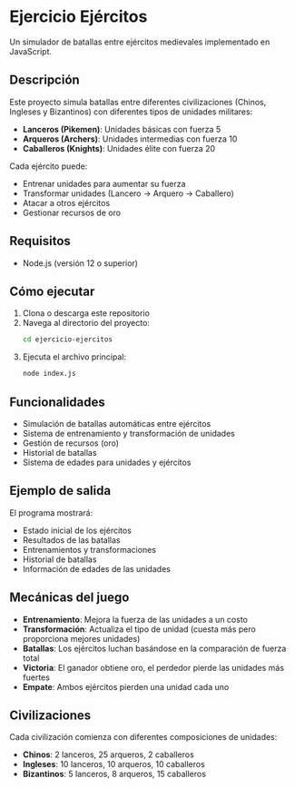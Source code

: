 # Ejercicio Ejércitos

Un simulador de batallas entre ejércitos medievales implementado en JavaScript.

## Descripción

Este proyecto simula batallas entre diferentes civilizaciones (Chinos, Ingleses y Bizantinos) con diferentes tipos de unidades militares:

- **Lanceros (Pikemen)**: Unidades básicas con fuerza 5
- **Arqueros (Archers)**: Unidades intermedias con fuerza 10
- **Caballeros (Knights)**: Unidades élite con fuerza 20

Cada ejército puede:

- Entrenar unidades para aumentar su fuerza
- Transformar unidades (Lancero → Arquero → Caballero)
- Atacar a otros ejércitos
- Gestionar recursos de oro

## Requisitos

- Node.js (versión 12 o superior)

## Cómo ejecutar

1. Clona o descarga este repositorio
2. Navega al directorio del proyecto:
   ```bash
   cd ejercicio-ejercitos
   ```
3. Ejecuta el archivo principal:
   ```bash
   node index.js
   ```

## Funcionalidades

- Simulación de batallas automáticas entre ejércitos
- Sistema de entrenamiento y transformación de unidades
- Gestión de recursos (oro)
- Historial de batallas
- Sistema de edades para unidades y ejércitos

## Ejemplo de salida

El programa mostrará:

- Estado inicial de los ejércitos
- Resultados de las batallas
- Entrenamientos y transformaciones
- Historial de batallas
- Información de edades de las unidades

## Mecánicas del juego

- **Entrenamiento**: Mejora la fuerza de las unidades a un costo
- **Transformación**: Actualiza el tipo de unidad (cuesta más pero proporciona mejores unidades)
- **Batallas**: Los ejércitos luchan basándose en la comparación de fuerza total
- **Victoria**: El ganador obtiene oro, el perdedor pierde las unidades más fuertes
- **Empate**: Ambos ejércitos pierden una unidad cada uno

## Civilizaciones

Cada civilización comienza con diferentes composiciones de unidades:

- **Chinos**: 2 lanceros, 25 arqueros, 2 caballeros
- **Ingleses**: 10 lanceros, 10 arqueros, 10 caballeros
- **Bizantinos**: 5 lanceros, 8 arqueros, 15 caballeros

